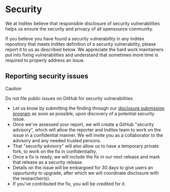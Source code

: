 # Security

We at Inditex believe that responsible disclosure of security vulnerabilities helps us ensure the security and privacy
of all opensource community.

If you believe you have found a security vulnerability in any Inditex repository that meets Inditex definition of a
security vulnerability, please report it to us as described below. We appreciate the hard work maintainers put into
fixing vulnerabilities and understand that sometimes more time is required to properly address an issue.

## Reporting security issues

> [!CAUTION]
> Do not file public issues on GitHub for security vulnerabilities

* Let us know by submitting the finding through our [disclosure submission program](https://vdp.inditex.com)
as soon as possible, upon discovery of a potential security issue.
* Once we've assessed your report, we will create a GitHub "security advisory", which will allow the reporter and
Inditex team to work on the issue in a confidential manner. We will invite you as a collaborator to the advisory and any
needed trusted persons.
* That "security advisory" will also allow us to have a temporary private fork, to work on the fix in confidentiality.
* Once a fix is ready, we will include the fix in our next release and mark that release as a security release.
* Details on the issue will be embargoed for 30 days to give users an oppurtunity to upgrade, after which we will
coordinate disclosure with the researcher(s).
* If you've contributed the fix, you will be credited for it.

